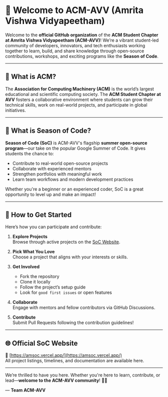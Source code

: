 # 🌟 Welcome to ACM-AVV (Amrita Vishwa Vidyapeetham)

Welcome to the **official GitHub organization** of the **ACM Student Chapter at Amrita Vishwa Vidyapeetham (ACM-AVV)**! We’re a vibrant student-led community of developers, innovators, and tech enthusiasts working together to learn, build, and share knowledge through open-source contributions, workshops, and exciting programs like the **Season of Code**.

---

## 📌 What is ACM?

The **Association for Computing Machinery (ACM)** is the world’s largest educational and scientific computing society. The **ACM Student Chapter at AVV** fosters a collaborative environment where students can grow their technical skills, work on real-world projects, and participate in global initiatives.

---

## 🌻 What is Season of Code?

**Season of Code (SoC)** is ACM-AVV's flagship **summer open-source program**—our take on the popular Google Summer of Code. It gives students the chance to:

- Contribute to real-world open-source projects
- Collaborate with experienced mentors
- Strengthen portfolios with meaningful work
- Learn team workflows and modern development practices

Whether you're a beginner or an experienced coder, SoC is a great opportunity to level up and make an impact!

---

## 🚀 How to Get Started

Here’s how you can participate and contribute:

1. **Explore Projects**  
   Browse through active projects on the [SoC Website](https://amsoc.vercel.app/).

2. **Pick What You Love**  
   Choose a project that aligns with your interests or skills.

3. **Get Involved**  
   - Fork the repository  
   - Clone it locally  
   - Follow the project’s setup guide  
   - Look for `good first issues` or open features

4. **Collaborate**  
   Engage with mentors and fellow contributors via GitHub Discussions.

5. **Contribute**  
   Submit Pull Requests following the contribution guidelines!

---

## 🌐 Official SoC Website

🔗 [https://amsoc.vercel.app/](https://amsoc.vercel.app/)  
All project listings, timelines, and documentation are available here.

---

We’re thrilled to have you here. Whether you're here to learn, contribute, or lead—**welcome to the ACM-AVV community**! 🚀💡

— **Team ACM-AVV**

